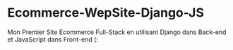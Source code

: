 # Ecommerce-WepSite-Django-JS
Mon Premier Site Ecommerce Full-Stack en utilisant Django dans Back-end et JavaScript dans Front-end   (:
